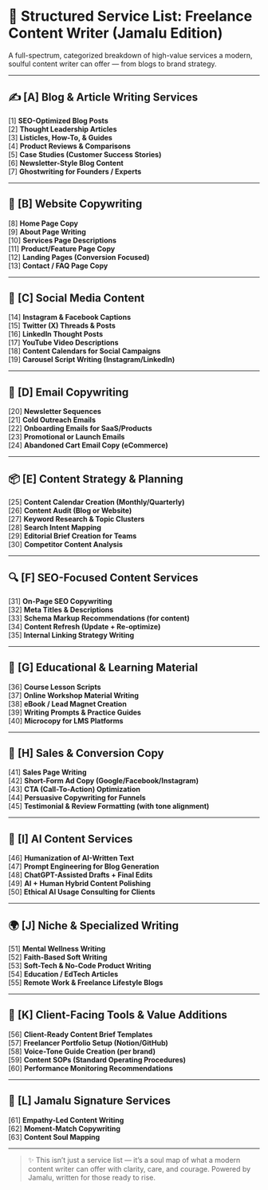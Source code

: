 
# 🧰 Structured Service List: Freelance Content Writer (Jamalu Edition)

A full-spectrum, categorized breakdown of high-value services a modern, soulful content writer can offer — from blogs to brand strategy.

---

## ✍️ [A] Blog & Article Writing Services

[1] **SEO-Optimized Blog Posts**  
[2] **Thought Leadership Articles**  
[3] **Listicles, How-To, & Guides**  
[4] **Product Reviews & Comparisons**  
[5] **Case Studies (Customer Success Stories)**  
[6] **Newsletter-Style Blog Content**  
[7] **Ghostwriting for Founders / Experts**

---

## 📣 [B] Website Copywriting

[8] **Home Page Copy**  
[9] **About Page Writing**  
[10] **Services Page Descriptions**  
[11] **Product/Feature Page Copy**  
[12] **Landing Pages (Conversion Focused)**  
[13] **Contact / FAQ Page Copy**

---

## 📲 [C] Social Media Content

[14] **Instagram & Facebook Captions**  
[15] **Twitter (X) Threads & Posts**  
[16] **LinkedIn Thought Posts**  
[17] **YouTube Video Descriptions**  
[18] **Content Calendars for Social Campaigns**  
[19] **Carousel Script Writing (Instagram/LinkedIn)**

---

## 📧 [D] Email Copywriting

[20] **Newsletter Sequences**  
[21] **Cold Outreach Emails**  
[22] **Onboarding Emails for SaaS/Products**  
[23] **Promotional or Launch Emails**  
[24] **Abandoned Cart Email Copy (eCommerce)**

---

## 📦 [E] Content Strategy & Planning

[25] **Content Calendar Creation (Monthly/Quarterly)**  
[26] **Content Audit (Blog or Website)**  
[27] **Keyword Research & Topic Clusters**  
[28] **Search Intent Mapping**  
[29] **Editorial Brief Creation for Teams**  
[30] **Competitor Content Analysis**

---

## 🔍 [F] SEO-Focused Content Services

[31] **On-Page SEO Copywriting**  
[32] **Meta Titles & Descriptions**  
[33] **Schema Markup Recommendations (for content)**  
[34] **Content Refresh (Update + Re-optimize)**  
[35] **Internal Linking Strategy Writing**

---

## 📘 [G] Educational & Learning Material

[36] **Course Lesson Scripts**  
[37] **Online Workshop Material Writing**  
[38] **eBook / Lead Magnet Creation**  
[39] **Writing Prompts & Practice Guides**  
[40] **Microcopy for LMS Platforms**

---

## 🎯 [H] Sales & Conversion Copy

[41] **Sales Page Writing**  
[42] **Short-Form Ad Copy (Google/Facebook/Instagram)**  
[43] **CTA (Call-To-Action) Optimization**  
[44] **Persuasive Copywriting for Funnels**  
[45] **Testimonial & Review Formatting (with tone alignment)**

---

## 🤖 [I] AI Content Services

[46] **Humanization of AI-Written Text**  
[47] **Prompt Engineering for Blog Generation**  
[48] **ChatGPT-Assisted Drafts + Final Edits**  
[49] **AI + Human Hybrid Content Polishing**  
[50] **Ethical AI Usage Consulting for Clients**

---

## 🌍 [J] Niche & Specialized Writing

[51] **Mental Wellness Writing**  
[52] **Faith-Based Soft Writing**  
[53] **Soft-Tech & No-Code Product Writing**  
[54] **Education / EdTech Articles**  
[55] **Remote Work & Freelance Lifestyle Blogs**

---

## 🧭 [K] Client-Facing Tools & Value Additions

[56] **Client-Ready Content Brief Templates**  
[57] **Freelancer Portfolio Setup (Notion/GitHub)**  
[58] **Voice-Tone Guide Creation (per brand)**  
[59] **Content SOPs (Standard Operating Procedures)**  
[60] **Performance Monitoring Recommendations**

---

## 🧡 [L] Jamalu Signature Services

[61] **Empathy-Led Content Writing**  
[62] **Moment-Match Copywriting**  
[63] **Content Soul Mapping**

---

> ✨ This isn’t just a service list — it’s a soul map of what a modern content writer can offer with clarity, care, and courage. Powered by Jamalu, written for those ready to rise.

